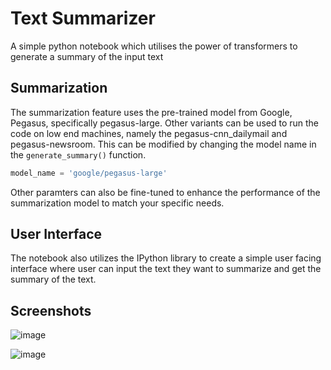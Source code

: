 # Text Summarizer
A simple python notebook which utilises the power of transformers to generate a summary of the input text

## Summarization
The summarization feature uses the pre-trained model from Google, Pegasus, specifically pegasus-large. Other variants can be used to run the code on low end machines, namely the pegasus-cnn_dailymail and pegasus-newsroom. This can be modified by changing the model name in the `generate_summary()` function.
```python
model_name = 'google/pegasus-large'
```

Other paramters can also be fine-tuned to enhance the performance of the summarization model to match your specific needs.

## User Interface
The notebook also utilizes the IPython library to create a simple user facing interface where user can input the text they want to summarize and get the summary of the text.

## Screenshots
![image](https://github.com/Suyash1266/text-summarizer/assets/35092213/568456e1-7857-4e60-982d-9e54822cd493)

![image](https://github.com/Suyash1266/text-summarizer/assets/35092213/9ec3a79d-8211-442c-95ed-f307512c90db)
